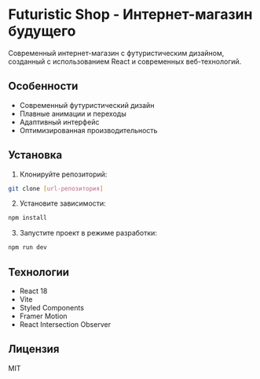 # Futuristic Shop - Интернет-магазин будущего

Современный интернет-магазин с футуристическим дизайном, созданный с использованием React и современных веб-технологий.

## Особенности

- Современный футуристический дизайн
- Плавные анимации и переходы
- Адаптивный интерфейс
- Оптимизированная производительность

## Установка

1. Клонируйте репозиторий:
```bash
git clone [url-репозитория]
```

2. Установите зависимости:
```bash
npm install
```

3. Запустите проект в режиме разработки:
```bash
npm run dev
```

## Технологии

- React 18
- Vite
- Styled Components
- Framer Motion
- React Intersection Observer

## Лицензия

MIT 